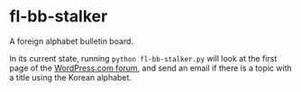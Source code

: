 # fl-bb-stalker
A foreign alphabet bulletin board.

In its current state, running `python fl-bb-stalker.py` will look at the first page of the [WordPress.com forum](https://en.forums.wordpress.com/forum/support/), and send an email if there is a topic with a title using the Korean alphabet.
